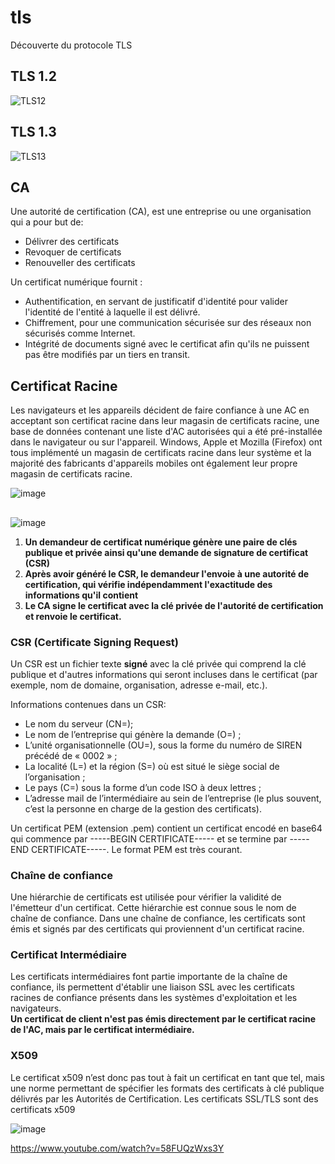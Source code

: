 # tls
Découverte du protocole TLS

## TLS 1.2
![TLS12](https://user-images.githubusercontent.com/83721477/152689994-9ec7f1bd-f29d-4ab0-a09d-c60bb347fc97.png)

## TLS 1.3
![TLS13](https://user-images.githubusercontent.com/83721477/152690010-0a2b1b29-eee1-4c53-851a-d9f8341b214c.png)


## CA
Une autorité de certification (CA), est une entreprise ou une organisation qui a pour but de:

* Délivrer des certificats
* Revoquer de certificats
* Renouveller des certificats

Un certificat numérique fournit :

* Authentification, en servant de justificatif d'identité pour valider l'identité de l'entité à laquelle il est délivré.
* Chiffrement, pour une communication sécurisée sur des réseaux non sécurisés comme Internet.
* Intégrité de documents signé avec le certificat afin qu'ils ne puissent pas être modifiés par un tiers en transit.

## Certificat Racine
Les navigateurs et les appareils décident de faire confiance à une AC en acceptant son certificat racine dans leur magasin de certificats racine, une base de données contenant une liste d'AC autorisées qui a été pré-installée dans le navigateur ou sur l'appareil. Windows, Apple et Mozilla (Firefox) ont tous implémenté un magasin de certificats racine dans leur système et la majorité des fabricants d'appareils mobiles ont également leur propre magasin de certificats racine.

![image](https://user-images.githubusercontent.com/83721477/182940532-3833f66d-87e5-4241-85b0-d5adcf421f74.png)

## 

![image](https://user-images.githubusercontent.com/83721477/182842128-e9184b04-2c86-4615-bce9-35ff32d9b669.png)

1. **Un demandeur de certificat numérique génère une paire de clés publique et privée ainsi qu'une demande de signature de certificat (CSR)**
2. **Après avoir généré le CSR, le demandeur l'envoie à une autorité de certification, qui vérifie indépendamment l'exactitude des informations qu'il contient**
3. **Le CA signe le certificat avec la clé privée de l'autorité de certification et renvoie le certificat.**

### CSR (Certificate Signing Request)
Un CSR est un fichier texte **signé** avec la clé privée qui comprend la clé publique et d'autres informations qui seront incluses dans le certificat (par exemple, nom de domaine, organisation, adresse e-mail, etc.).

Informations contenues dans un CSR:
* Le nom du serveur (CN=);
* Le nom de l’entreprise qui génère la demande (O=) ;
* L’unité organisationnelle (OU=), sous la forme du numéro de SIREN précédé de « 0002 » ;
* La localité (L=) et la région (S=) où est situé le siège social de l’organisation ;
* Le pays (C=) sous la forme d’un code ISO à deux lettres ;
* L’adresse mail de l’intermédiaire au sein de l’entreprise (le plus souvent, c’est la personne en charge de la gestion des certificats).

Un certificat PEM (extension .pem) contient un certificat encodé en base64 qui commence par -----BEGIN CERTIFICATE----- et se termine par -----END CERTIFICATE-----. Le format PEM est très courant.

### Chaîne de confiance

Une hiérarchie de certificats est utilisée pour vérifier la validité de l'émetteur d'un certificat. Cette hiérarchie est connue sous le nom de chaîne de confiance. Dans une chaîne de confiance, les certificats sont émis et signés par des certificats qui proviennent d'un certificat racine.

### Certificat Intermédiaire
Les certificats intermédiaires font partie importante de la chaîne de confiance, ils permettent d'établir une liaison SSL avec les certificats racines de confiance présents dans les systèmes d'exploitation et les navigateurs.<br>
**Un certificat de client n'est pas émis directement par le certificat racine de l'AC, mais par le certificat intermédiaire.**

### X509

Le certificat x509 n’est donc pas tout à fait un certificat en tant que tel, mais une norme permettant de spécifier les formats des certificats à clé publique délivrés par les Autorités de Certification. Les certificats SSL/TLS sont des certificats x509

![image](https://user-images.githubusercontent.com/83721477/182935533-3477ca43-d61c-4f96-af80-eb85d3ed91e9.png)


https://www.youtube.com/watch?v=58FUQzWxs3Y

